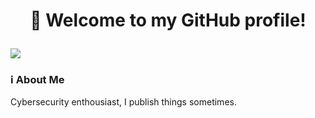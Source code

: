 # <p align="center">👋 Welcome to my GitHub profile!</p>
[<img src="https://img.shields.io/badge/HackTheBox-111927?style=for-the-badge&logo=Hack%20The%20Box&logoColor=9FEF00"/>](https://app.hackthebox.com/users/610508)
### ℹ️ About Me
Cybersecurity enthousiast, I publish things sometimes.
